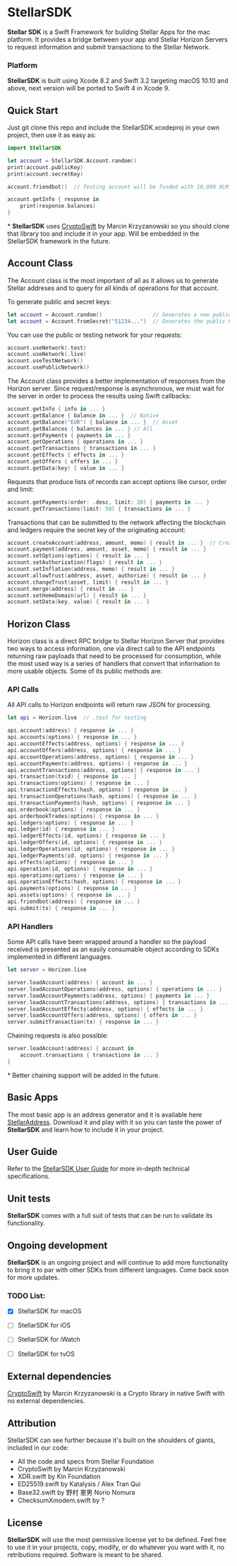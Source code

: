 # StellarSDK

**Stellar SDK** is a Swift Framework for building Stellar Apps for the mac platform. It provides a bridge between your app and Stellar Horizon Servers to request information and submit transactions to the Stellar Network.

### Platform

**StellarSDK** is built using Xcode 8.2 and Swift 3.2 targeting macOS 10.10 and above, next version will be ported to Swift 4 in Xcode 9.

## Quick Start

Just git clone this repo and include the StellarSDK.xcodeproj in your own project, then use it as easy as:

````Swift
import StellarSDK

let account = StellarSDK.Account.random()
print(account.publicKey)
print(account.secretKey)

account.friendbot()  // Testing account will be funded with 10,000 XLM

account.getInfo { response in
    print(response.balances)
}

````

\* **StellarSDK** uses [CryptoSwift](https://github.com/krzyzanowskim/CryptoSwift) by Marcin Krzyzanowski so you should clone that library too and include it in your app. Will be embedded in the StellarSDK framework in the future.


## Account Class

The Account class is the most important of all as it allows us to generate Stellar addreses and to query for all kinds of operations for that account. 

To generate public and secret keys:

````Swift
let account = Account.random()                // Generates a new public/secret key pair
let account = Account.fromSecret("S1234...")  // Generates the public key from secret key
````

You can use the public or testing network for your requests:

````Swift
account.useNetwork(.test)
account.useNetwork(.live)
account.useTestNetwork()
account.usePublicNetwork()
````

The Account class provides a better implementation of responses from the Horizon server. Since request/response is asynchronous, we must wait for the server in order to process the results using Swift callbacks:

````Swift
account.getInfo { info in ... }
account.getBalance { balance in ... }  // Native
account.getBalance("EUR") { balance in ... }  // Asset
account.getBalances { balances in ... } // All
account.getPayments { payments in ... }
account.getOperations { operations in ... }
account.getTransactions { transactions in ... }
account.getEffects { effects in ... }
account.getOffers { offers in ... }
account.getData(key) { value in ... }
````

Requests that produce lists of records can accept options like cursor, order and limit: 

````Swift
account.getPayments(order: .desc, limit: 20) { payments in ... }
account.getTransactions(limit: 50) { transactions in ... }
````

Transactions that can be submitted to the network affecting the blockchain and ledgers require the secret key of the originating account:

````Swift
account.createAccount(address, amount, memo) { result in ... }  // Creates new account and funds it
account.payment(address, amount, asset, memo) { result in ... }
account.setOptions(options) { result in ... }
account.setAuthorization(flags) { result in ... }
account.setInflation(address, memo) { result in ... }
account.allowTrust(address, asset, authorize) { result in ... }
account.changeTrust(asset, limit) { result in ... }
account.merge(address) { result in ... }
account.setHomeDomain(url) { result in ... }
account.setData(key, value) { result in ... }
````

## Horizon Class

Horizon class is a direct RPC bridge to Stellar Horizon Server that provides two ways to access information, one via direct call to the API endpoints returning raw payloads that need to be processed for consumption, while the most used way is a series of handlers that convert that information to more usable objects. Some of its public methods are:


### API Calls

All API calls to Horizon endpoints will return raw JSON for processing.

````Swift
let api = Horizon.live  // .test for testing

api.account(address) { response in ... }
api.accounts(options) { response in ... }
api.accountEffects(address, options) { response in ... }
api.accountOffers(address, options) { response in ... }
api.accountOperations(address, options) { response in ... }
api.accountPayments(address, options) { response in ... }
api.accountTransactions(address, options) { response in ... }
api.transaction(txid) { response in ... }
api.transactions(options) { response in ... }
api.transactionEffects(hash, options) { response in ... }
api.transactionOperations(hash, options) { response in ... }
api.transactionPayments(hash, options) { response in ... }
api.orderbook(options) { response in ... }
api.orderbookTrades(options) { response in ... }
api.ledgers(options) { response in ... }
api.ledger(id) { response in ... }
api.ledgerEffects(id, options) { response in ... }
api.ledgerOffers(id, options) { response in ... }
api.ledgerOperations(id, options) { response in ... }
api.ledgerPayments(id, options) { response in ... }
api.effects(options) { response in ... }
api.operation(id, options) { response in ... }
api.operations(options) { response in ... }
api.operationEffects(hash, options) { response in ... }
api.payments(options) { response in ... }
api.assets(options) { response in ... }
api.friendbot(address) { response in ... }
api.submit(tx) { response in ... }
````

### API Handlers

Some API calls have been wrapped around a handler so the payload received is presented as an easily consumable object according to SDKs implemented in different languages.

````Swift
let server = Horizon.live

server.loadAccount(address) { account in ... }
server.loadAccountOperations(address, options) { operations in ... }
server.loadAccountPayments(address, options) { payments in ... }
server.loadAccountTransactions(address, options) { transactions in ... }
server.loadAccountEffects(address, options) { effects in ... }
server.loadAccountOffers(address, options) { offers in ... }
server.submitTransaction(tx) { response in ... }
````

Chaining requests is also possible:

````Swift
server.loadAccount(address) { account in
    account.transactions { transactions in ... }
}
````

\* Better chaining support will be added in the future.


## Basic Apps

The most basic app is an address generator and it is available here [StellarAddress](https://github.com/kuyawa/StellarAddress). Download it and play with it so you can taste the power of **StellarSDK** and learn how to include it in your project.


## User Guide

Refer to the [StellarSDK User Guide](./docs/UserGuide.md) for more in-depth technical specifications.


## Unit tests

**StellarSDK** comes with a full suit of tests that can be run to validate its functionality.


## Ongoing development

**StellarSDK** is an ongoing project and will continue to add more functionality to bring it to par with other SDKs from different languages. Come back soon for more updates.

### TODO List:

- [x] StellarSDK for macOS
- [ ] StellarSDK for iOS
- [ ] StellarSDK for iWatch
- [ ] StellarSDK for tvOS


## External dependencies

[CryptoSwift](https://github.com/krzyzanowskim/CryptoSwift) by Marcin Krzyzanowski is a Crypto library in native Swift with no external dependencies.

## Attribution

StellarSDK can see further because it's built on the shoulders of giants, included in our code:

- All the code and specs from Stellar Foundation
- CryptoSwift by Marcin Krzyzanowski
- XDR.swift by Kin Foundation
- ED25519.swift by Katalysis / Alex Tran Qui
- Base32.swift by 野村 憲男 Norio Nomura
- ChecksumXmodem.swift by ?


## License

**StellarSDK** will use the most permissive license yet to be defined. Feel free to use it in your projects, copy, modify, or do whatever you want with it, no retributions required. Software is meant to be shared.
